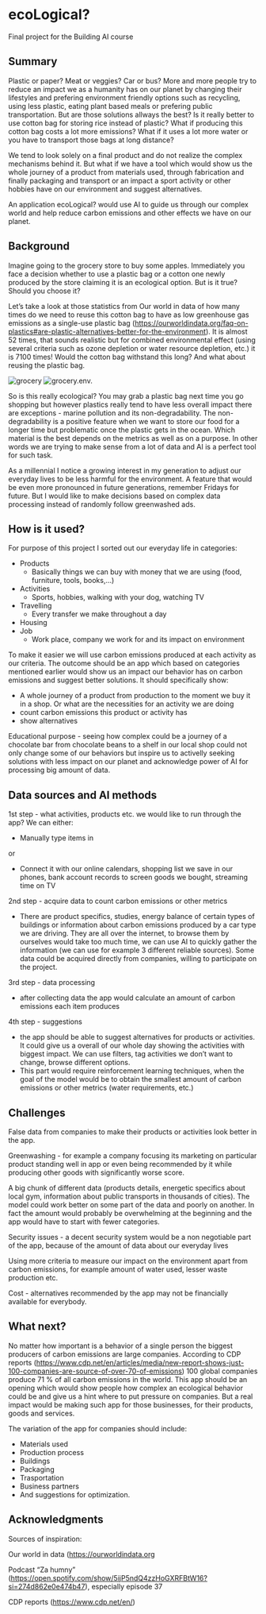 # ecoLogical?
Final project for the Building AI course

<!-- This is the markdown template for the final project of the Building AI course, 
created by Reaktor Innovations and University of Helsinki. 
Copy the template, paste it to your GitHub README and edit! -->


## Summary

Plastic or paper? Meat or veggies? Car or bus?
More and more people try to reduce an impact we as a humanity has on our planet by changing their lifestyles and prefering environment friendly options such as recycling, using less plastic, eating plant based meals or prefering public transportation. But are those solutions allways the best? Is it really better to use cotton bag for storing rice instead of plastic?  What if producing this cotton bag costs a lot more emissions? What if it uses a lot more water or you have to transport those bags at long distance?

We tend to look solely on a final product and do not realize the complex mechanisms behind it. But what if we have a tool which would show us the whole journey of a product from materials used, through fabrication and finally packaging and transport or an impact a sport activity or other hobbies have on our environment and suggest alternatives. 

An application ecoLogical? would use AI to guide us through our complex world and help reduce carbon emissions and other effects we have on our planet.




## Background

Imagine going to the grocery store to buy some apples. Immediately you face a decision whether to use a plastic bag or a cotton one newly produced by the store claiming it is an ecological option. But is it true? Should you choose it? 

Let’s take a look at those statistics from Our world in data of how many times do we need to reuse this cotton bag to have as low greenhouse gas emissions as a single-use plastic bag (https://ourworldindata.org/faq-on-plastics#are-plastic-alternatives-better-for-the-environment). It is almost 52 times, that sounds realistic but for combined environmental effect (using several criteria such as ozone depletion or water resource depletion, etc.) it is 7100 times! Would the cotton bag withstand this long? And what about reusing the plastic bag.

![grocery](grocery-bag-comparisons-ghg.png)
![grocery.env.](grocery-bag-environmental-impact.png)

So is this really ecological? You may grab a plastic bag next time you go shopping but however plastics really tend to have less overall impact there are exceptions - marine pollution and its non-degradability. The non-degradability is a positive feature when we want to store our food for a longer time but problematic once the plastic gets in the ocean. Which material is the best depends on the metrics as well as on a purpose. In other words we are trying to make sense from a lot of data and AI is a perfect tool for such task.

As a millennial I notice a growing interest in my generation to adjust our everyday lives to be less harmful for the environment. A feature that would be even more pronounced in future generations, remember Fridays for future. But I would like to make decisions based on complex data processing instead of randomly follow greenwashed ads.

## How is it used?

For purpose of this project I sorted out our everyday life in categories:
   * Products 
      * Basically things we can buy with money that we are using (food, furniture, tools, books,…)
   * Activities 
      * Sports, hobbies, walking with your dog, watching TV
   * Travelling
      * Every transfer we make throughout a day
   * Housing
   * Job
      * Work place, company we work for and its impact on environment

To make it easier we will use carbon emissions produced at each activity as our criteria. The outcome should be an app which based on categories mentioned earlier would show us an impact our behavior has on carbon emissions and suggest better solutions. 
It should specifically show: 
   * A whole journey of a product from production to the moment we buy it in a shop.  Or what are the necessities for an activity we are doing
   * count carbon emissions this product or activity has
   * show alternatives

Educational purpose - seeing how complex could be a journey of a chocolate bar from chocolate beans to a shelf in our local shop could not only change some of our behaviors but inspire us to activelly seeking solutions with less impact on our planet and acknowledge power of AI for processing big amount of data.

## Data sources and AI methods
1st step - what activities, products etc. we would like to run through the app? We can either:

* Manually type items in

or

* Connect it with our online calendars, shopping list we save in our phones, bank account records to screen goods we bought, streaming time on TV

2nd step - acquire data to count carbon emissions or other metrics

  * There are product specifics, studies, energy balance of certain types of buildings or information about carbon emissions produced by a car type we are driving. They are all over the internet, to browse them by ourselves would take too much time, we can use AI to quickly gather the information (we can use for example 3 different reliable sources). Some data could be acquired directly from companies, willing to participate on the project.

3rd step - data processing
  * after collecting data the app would calculate an amount of carbon emissions each item produces

4th step - suggestions
  * the app should be able to suggest alternatives for products or activities. It could give us a overall of our whole day showing the activities with biggest impact. We can use filters, tag activities we don’t want to change, browse different options.
  * This part would require reinforcement learning techniques, when the goal of the model would be to obtain the smallest amount of carbon emissions or other metrics (water requirements, etc.) 

## Challenges

False data from companies to make their products or activities look better in the app. 

Greenwashing - for example a company focusing its marketing on particular product standing well in app or even being recommended by it while producing other goods with significantly worse score.

A big chunk of different data (products details, energetic specifics about local gym, information about public transports in thousands of cities). The model could work better on some part of the data and poorly on another. In fact the amount would probably be overwhelming at the beginning and the app would have to start with fewer categories.

Security issues - a decent security system would be a non negotiable part of the app, because of the amount of data about our everyday lives

Using more criteria to measure our impact on the environment apart from carbon emissions, for example amount of water used, lesser waste production etc.

Cost - alternatives recommended by the app may not be financially available for everybody. 


## What next?

No matter how important is a behavior of a single person the biggest producers of carbon emissions are large companies. According to CDP reports (https://www.cdp.net/en/articles/media/new-report-shows-just-100-companies-are-source-of-over-70-of-emissions) 100 global companies produce 71 % of all carbon emissions in the world. This app should be an opening which would show people how complex an ecological behavior could be and give us a hint where to put pressure on companies. But a real impact would be making such app for those businesses, for their products, goods and services. 

The variation of the app for companies should include:
* Materials used
* Production process
* Buildings
* Packaging
* Trasportation
* Business partners
* And suggestions for optimization.

## Acknowledgments

Sources of inspiration:

Our world in data (https://ourworldindata.org 

Podcast “Za humny” (https://open.spotify.com/show/5ijP5ndQ4zzHoGXRFBtW16?si=274d862e0e474b47), especially episode 37

CDP reports (https://www.cdp.net/en/)


